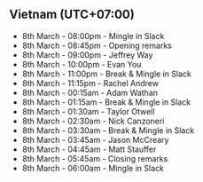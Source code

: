 ## Vietnam (UTC+07:00)

- 8th March - 08:00pm - Mingle in Slack
- 8th March - 08:45pm - Opening remarks
- 8th March - 09:00pm - Jeffrey Way
- 8th March - 10:00pm - Evan You
- 8th March - 11:00pm - Break & Mingle in Slack
- 8th March - 11:15pm - Rachel Andrew
- 8th March - 00:15am - Adam Wathan
- 8th March - 01:15am - Break & Mingle in Slack
- 8th March - 01:30am - Taylor Otwell
- 8th March - 02:30am - Nick Canzoneri
- 8th March - 03:30am - Break & Mingle in Slack
- 8th March - 03:45am - Jason McCreary
- 8th March - 04:45am - Matt Stauffer
- 8th March - 05:45am - Closing remarks
- 8th March - 06:00am - Mingle in Slack
